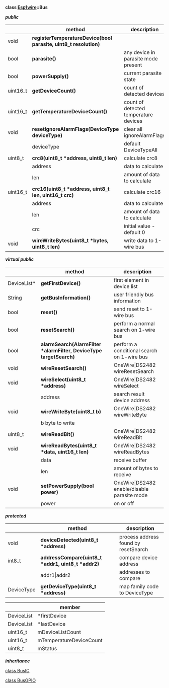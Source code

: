 **class [Esp1wire](./Esp1wire.md)::Bus**

***public***

| | method | description |
| --- | --- | --- |
| void | **registerTemperatureDevice(bool parasite, uint8_t resolution)** | |
| bool | **parasite()** | any device in parasite mode present |
| bool | **powerSupply()** | current parasite state |
| uint16_t | **getDeviceCount()** | count of detected devices |
| uint16_t | **getTemperatureDeviceCount()** | count of detected temperature devices |
| void | **resetIgnoreAlarmFlags(DeviceType deviceType)** | clear all ignoreAlarmFlags |
| | deviceType | default DeviceTypeAll |
| uint8_t | **crc8(uint8_t \*address, uint8_t len)** | calculate crc8 |
| | address | data to calculate |
| | len | amount of data to calculate |
| uint16_t | **crc16(uint8_t \*address, uint8_t len, uint16_t crc)** | calculate crc16 |
| | address | data to calculate |
| | len | amount of data to calculate |
| | crc | initial value - default 0 |
| void | **wireWriteBytes(uint8_t \*bytes, uint8_t len)** | write data to 1-wire bus |
        
***virtual public***

| | method | description |
| --- | --- | --- |
| DeviceList\* | **getFirstDevice()** | first element in device list |
| String | **getBusInformation()** | user friendly bus information |
| bool | **reset()** | send reset to 1-wire bus |
| bool | **resetSearch()** | perform a normal search on 1-wire bus |
| bool | **alarmSearch(AlarmFilter \*alarmFilter, DeviceType targetSearch)** | perform a conditional search on 1-wire bus |
| void | **wireResetSearch()** | OneWire\|DS2482 wireResetSearch |
| void | **wireSelect(uint8_t \*address)** | OneWire\|DS2482 wireSelect |
| | address | search result device address |
| void | **wireWriteByte(uint8_t b)** | OneWire\|DS2482 wireWriteByte |
| | b byte to write |
| uint8_t | **wireReadBit()** | OneWire\|DS2482 wireReadBit |
| void | **wireReadBytes(uint8_t \*data, uint16_t len)** | OneWire\|DS2482 wireReadBytes |
| | data | receive buffer |
| | len | amount of bytes to receive |
| void | **setPowerSupply(bool power)** | OneWire\|DS2482 enable/disable parasite mode |
| | power | on or off |

***protected***

| | method | description |
| --- | --- | --- |
| void | **deviceDetected(uint8_t \*address)** | process address found by resetSearch |
| int8_t | **addressCompare(uint8_t \*addr1, uint8_t \*addr2)** | compare device address |
| | addr1\|addr2 | addresses to compare |
| DeviceType | **getDeviceType(uint8_t \*address)** | map family code to DeviceType |


| | member |
| --- | --- |
| DeviceList | \*firstDevice |
| DeviceList | \*lastDevice |
| uint16_t | mDeviceListCount |
| uint16_t | mTemperatureDeviceCount |
| uint8_t | mStatus |

***inheritance***

[class BusIC](./BusIC.md)

[class BusGPIO](./BusGPIO.md)

